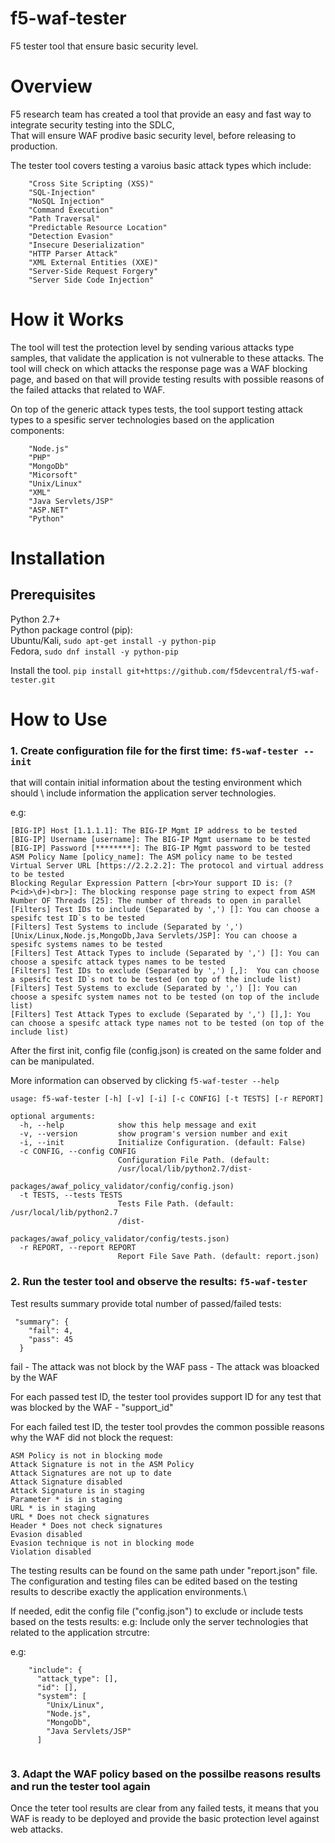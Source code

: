 # f5-waf-tester
F5 tester tool that ensure basic security level.

# Overview

F5 research team has created a tool that provide an easy and fast way to integrate security testing into the SDLC,\
That will ensure WAF prodive basic security level, before releasing to production.

The tester tool covers testing a varoius basic attack types which include:

        "Cross Site Scripting (XSS)"    
        "SQL-Injection"    
        "NoSQL Injection"    
        "Command Execution"    
        "Path Traversal"    
        "Predictable Resource Location"    
        "Detection Evasion"    
        "Insecure Deserialization"    
        "HTTP Parser Attack"    
        "XML External Entities (XXE)"    
        "Server-Side Request Forgery"    
        "Server Side Code Injection"    


# How it Works

The tool will test the protection level by sending various attacks type samples, that validate the application is not vulnerable to these attacks. The tool will check on which attacks the response page was a WAF blocking page, and based on that will provide testing results with possible reasons of the failed attacks that related to WAF.

On top of the generic attack types tests, the tool support testing attack types to a spesific server technologies based on the application components:

        "Node.js"
        "PHP"
        "MongoDb"
        "Micorsoft"
        "Unix/Linux"
        "XML"
        "Java Servlets/JSP"
        "ASP.NET"
        "Python"

# Installation

## Prerequisites

Python 2.7+\
Python package control (pip):\
Ubuntu/Kali, ```sudo apt-get install -y python-pip```  
Fedora, ```sudo dnf install -y python-pip``` 

Install the tool. ```pip install git+https://github.com/f5devcentral/f5-waf-tester.git```  

# How to Use

### 1. Create configuration file for the first time:  ```f5-waf-tester --init``` 

that will contain initial information about the testing environment which should \ include information the application server technologies.

e.g:
```
[BIG-IP] Host [1.1.1.1]: The BIG-IP Mgmt IP address to be tested
[BIG-IP] Username [username]: The BIG-IP Mgmt username to be tested
[BIG-IP] Password [********]: The BIG-IP Mgmt password to be tested
ASM Policy Name [policy_name]: The ASM policy name to be tested
Virtual Server URL [https://2.2.2.2]: The protocol and virtual address to be tested
Blocking Regular Expression Pattern [<br>Your support ID is: (?P<id>\d+)<br>]: The blocking response page string to expect from ASM  
Number OF Threads [25]: The number of threads to open in parallel
[Filters] Test IDs to include (Separated by ',') []: You can choose a spesifc test ID`s to be tested 
[Filters] Test Systems to include (Separated by ',') [Unix/Linux,Node.js,MongoDb,Java Servlets/JSP]: You can choose a spesifc systems names to be tested 
[Filters] Test Attack Types to include (Separated by ',') []: You can choose a spesifc attack types names to be tested 
[Filters] Test IDs to exclude (Separated by ',') [,]:  You can choose a spesifc test ID`s not to be tested (on top of the include list)
[Filters] Test Systems to exclude (Separated by ',') []: You can choose a spesifc system names not to be tested (on top of the include list)
[Filters] Test Attack Types to exclude (Separated by ',') [],]: You can choose a spesifc attack type names not to be tested (on top of the include list)
```

After the first init, config file (config.json) is created on the same folder and can be manipulated.

More information can observed by clicking ```f5-waf-tester --help```
```
usage: f5-waf-tester [-h] [-v] [-i] [-c CONFIG] [-t TESTS] [-r REPORT]

optional arguments:
  -h, --help            show this help message and exit
  -v, --version         show program's version number and exit
  -i, --init            Initialize Configuration. (default: False)
  -c CONFIG, --config CONFIG
                        Configuration File Path. (default:
                        /usr/local/lib/python2.7/dist-
                        packages/awaf_policy_validator/config/config.json)
  -t TESTS, --tests TESTS
                        Tests File Path. (default: /usr/local/lib/python2.7
                        /dist-
                        packages/awaf_policy_validator/config/tests.json)
  -r REPORT, --report REPORT
                        Report File Save Path. (default: report.json)
  ```

### 2. Run the tester tool and observe the results: ```f5-waf-tester```

Test results summary provide total number of passed/failed tests:

```
 "summary": {
    "fail": 4,
    "pass": 45
  }
  ```
    
  fail - The attack was not block by the WAF
  pass - The attack was bloacked by the WAF
  
  For each passed test ID, the tester tool provides support ID for any test that was blocked by the WAF - "support_id"
  
  For each failed test ID, the tester tool provdes the common possible reasons why the WAF did not block the request:
    
  ```
  ASM Policy is not in blocking mode
  Attack Signature is not in the ASM Policy
  Attack Signatures are not up to date
  Attack Signature disabled
  Attack Signature is in staging
  Parameter * is in staging
  URL * is in staging
  URL * Does not check signatures
  Header * Does not check signatures
  Evasion disabled
  Evasion technique is not in blocking mode
  Violation disabled
 ```
  

The testing results can be found on the same path under "report.json" file.\
The configuration and testing files can be edited based on the testing results to describe exactly the application environments.\

If needed, edit the config file ("config.json") to exclude or include tests based on the tests results:
e.g: Include only the server technologies that related to the application strcutre:

e.g:
```
    "include": {
      "attack_type": [],
      "id": [],
      "system": [
        "Unix/Linux",
        "Node.js",
        "MongoDb",
        "Java Servlets/JSP"
      ]
      
 ```

### 3. Adapt the WAF policy based on the possilbe reasons results and run the tester tool again
Once the teter tool results are clear from any failed tests, it means that you WAF is ready to be deployed and provide the basic protection level against web attacks.
